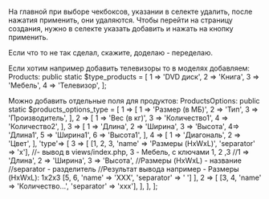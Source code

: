 На главной при выборе чекбоксов, указании в селекте удалить, после нажатия применить, они удаляются.
Чтобы перейти на страницу создания, нужно в селекте указать добавить и нажать на кнопку применить.

Если что то не так сделал, скажите, доделаю - переделаю.

Если хотим например добавить телевизоры то в моделях добавляем:
Products:
    public static $type_products = [
        1 => 'DVD диск',
        2 => 'Книга',
        3 => 'Мебель',
        4 => 'Телевизор',
    ];

Можно добавить отдельные поля для продуктов:
ProductsOptions:
    public static $products_options_type = [
        1 => [
            1 => 'Размер (в МБ)',
            2 => 'Тип',
            3 => 'Производитель',
        ],
        2 => [
            1 => 'Вес (в кг)',
            3 => 'Количество1',
            4 => 'Количество2',
        ],
        3 => [
            1 => 'Длина',
            2 => 'Ширина',
            3 => 'Высота',
            4=> 'Длина1',
            5 => 'Ширина1',
            6 => 'Высота1',
        ],
        4 => [
            1 => 'Диагональ',
            2 => 'Цвет',
       ],
        'type'=> [
            3 => [
                [1, 2, 3, 'name' => 'Размеры (HxWxL)', 'separator' => 'x'], //- вывод в views/index.php, 3 - Мебель, с ключами 1, 2 ,3
                                                                            //1 => 'Длина', 2 => 'Ширина', 3 => 'Высота',
                                                                            //Размеры (HxWxL) - название
                                                                            //separator - разделитель
                                                                            //Результат вывода например - Размеры (HxWxL): 1x2x3
                [5, 6, 'name' => 'XXX', 'separator' => ' ']
            ],
            2 => [
                [3, 4, 'name' => 'Количество...', 'separator' => 'xxx'],
            ],
        ],
    ];


